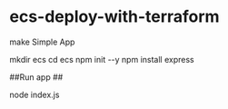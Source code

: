 # ecs-deploy-with-terraform

make Simple  App 

mkdir ecs
cd ecs
npm init --y
npm install express

##Run app ##

node index.js
